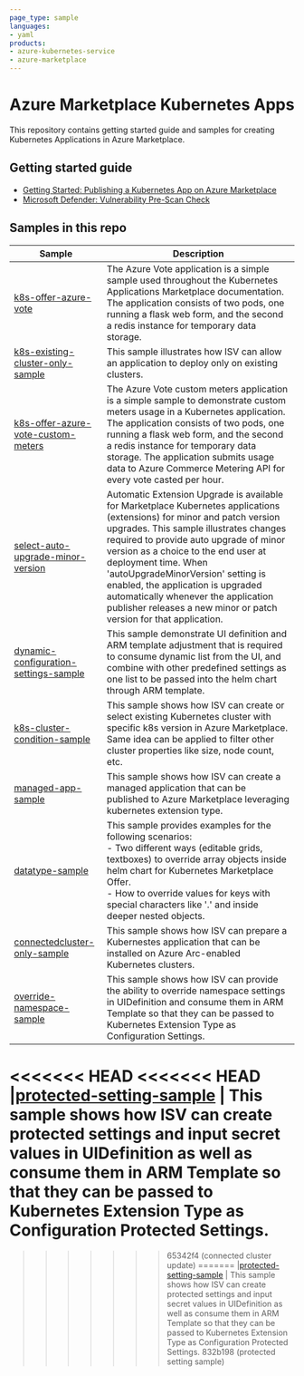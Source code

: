 ```yaml
---
page_type: sample
languages:
- yaml
products:
- azure-kubernetes-service
- azure-marketplace
---
```


# Azure Marketplace Kubernetes Apps

This repository contains getting started guide and samples for creating Kubernetes Applications in Azure Marketplace.

## Getting started guide

- [Getting Started: Publishing a Kubernetes App on Azure Marketplace](getting-started/GettingStarted.md)
- [Microsoft Defender: Vulnerability Pre-Scan Check](getting-started/Vulnerability-Scan.md)


## Samples in this repo

| Sample | Description |
|--------|-------------|
|[k8s-offer-azure-vote](samples/k8s-offer-azure-vote/) | The Azure Vote application is a simple sample used throughout the Kubernetes Applications Marketplace documentation. The application consists of two pods, one running a flask web form, and the second a redis instance for temporary data storage. |
|[k8s-existing-cluster-only-sample](samples/k8s-existing-cluster-only-sample/) | This sample illustrates how ISV can allow an application to deploy only on existing clusters. |
|[k8s-offer-azure-vote-custom-meters](samples/k8s-offer-azure-vote-custom-meters/) | The Azure Vote custom meters application is a simple sample to demonstrate custom meters usage in a Kubernetes application. The application consists of two pods, one running a flask web form, and the second a redis instance for temporary data storage. The application submits usage data to Azure Commerce Metering API for every vote casted per hour. |
|[select-auto-upgrade-minor-version](samples/select-auto-upgrade-minor-version) | Automatic Extension Upgrade is available for Marketplace Kubernetes applications (extensions) for minor and patch version upgrades. This sample illustrates changes required to provide auto upgrade of minor version as a choice to the end user at deployment time. When 'autoUpgradeMinorVersion' setting is enabled, the application is upgraded automatically whenever the application publisher releases a new minor or patch version for that application. |
|[dynamic-configuration-settings-sample](samples/dynamic-configuration-settings-sample/) | This sample demonstrate UI definition and ARM template adjustment that is required to consume dynamic list from the UI, and combine with other predefined settings as one list to be passed into the helm chart through ARM template. |
|[k8s-cluster-condition-sample](samples/k8s-cluster-condition-sample/) | This sample shows how ISV can create or select existing Kubernetes cluster with specific k8s version in Azure Marketplace. Same idea can be applied to filter other cluster properties like size, node count, etc. |
|[managed-app-sample](samples/managed-app-sample/) | This sample shows how ISV can create a managed application that can be published to Azure Marketplace leveraging kubernetes extension type. |
|[datatype-sample](samples/datatype-sample/) | This sample provides examples for the following scenarios: <br> -  Two different ways (editable grids, textboxes) to override array objects inside helm chart for Kubernetes Marketplace Offer. <br> -  How to override values for keys with special characters like '.' and inside deeper nested objects. |
|[connectedcluster-only-sample](samples/k8s-connectedcluster-only/) | This sample shows how ISV can prepare a Kubernestes application that can be installed on Azure Arc-enabled Kubernetes clusters. |
|[override-namespace-sample](samples/override-namespace-sample/) | This sample shows how ISV can provide the ability to override namespace settings in UIDefinition and consume them in ARM Template so that they can be passed to Kubernetes Extension Type as Configuration Settings. |
<<<<<<< HEAD
<<<<<<< HEAD
|[protected-setting-sample](samples/protected-setting-sample/) | This sample shows how ISV can create protected settings and input secret values in UIDefinition as well as consume them in ARM Template so that they can be passed to Kubernetes Extension Type as Configuration Protected Settings.
=======
>>>>>>> 65342f4 (connected cluster update)
=======
|[protected-setting-sample](samples/protected-setting-sample/) | This sample shows how ISV can create protected settings and input secret values in UIDefinition as well as consume them in ARM Template so that they can be passed to Kubernetes Extension Type as Configuration Protected Settings.
>>>>>>> 832b198 (protected setting sample)
